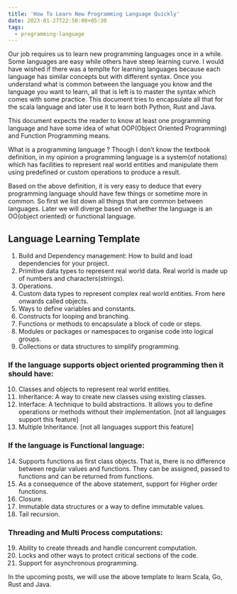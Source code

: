 ```yaml
---
title: 'How To Learn New Programming Language Quickly'
date: 2023-01-27T22:50:00+05:30
tags:
  - programming-language
---
```


Our job requires us to learn new programming languages once in a while. Some languages are easy while others have steep learning curve. I would have wished if there was a templte for learning languages because each language has similar concepts but with different syntax. Once you understand what is common between the language you know and the language you want to learn, all that is left is to master the syntax which comes with some practice. This document tries to encapsulate all that for the scala language and later use it to learn both Python, Rust and Java.

This document expects the reader to know at least one programming language and have some idea of what OOP(Object Oriented Programming) and Function Programming means.

What is a programming language ? Though I don’t know the textbook definition, in my opinion a programming language is a system(of notations) which has facilities to represent real world entities and manipulate them using predefined or custom operations to produce a result.

Based on the above definition, it is very easy to deduce that every programming language should have few things or sometime more in common. So first we list down all things that are common between languages. Later we will diverge based on whether the language is an OO(object oriented) or functional language.

## Language Learning Template

1. Build and Dependency management: How to build and load dependencies for your project.
2. Primitive data types to represent real world data. Real world is made up of numbers and characters(strings).
3. Operations.
4. Custom data types to represent complex real world entities. From here onwards called objects.
5. Ways to define variables and constants.
6. Constructs for looping and branching.
7. Functions or methods to encapsulate a block of code or steps.
8. Modules or packages or namespaces to organise code into logical groups.
9. Collections or data structures to simplify programming.

### If the language supports object oriented programming then it should have:

10. Classes and objects to represent real world entities.
11. Inheritance: A way to create new classes using existing classes.
12. Interface: A technique to build abstractions. It allows you to define operations or methods without their implementation. [not all languages support this feature]
13. Multiple Inheritance. [not all languages support this feature]

### If the language is Functional language:

14. Supports functions as first class objects. That is, there is no difference between regular values and functions. They can be assigned, passed to functions and can be returned from functions.
15. As a consequence of the above statement, support for Higher order functions.
16. Closure.
17. Immutable data structures or a way to define immutable values.
18. Tail recursion.

### Threading and Multi Process computations:

19. Ability to create threads and handle concurrent computation.
20. Locks and other ways to protect critical sections of the code.
21. Support for asynchronous programming.

In the upcoming posts, we will use the above template to learn Scala, Go, Rust and Java.